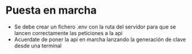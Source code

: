 # Puesta en marcha
- Se debe crear un fichero .env con la ruta del servidor para que se lancen correctamente las peticiones a la api
- Acuerdate de poner la api en marcha lanzando la generación de clave desde una terminal
